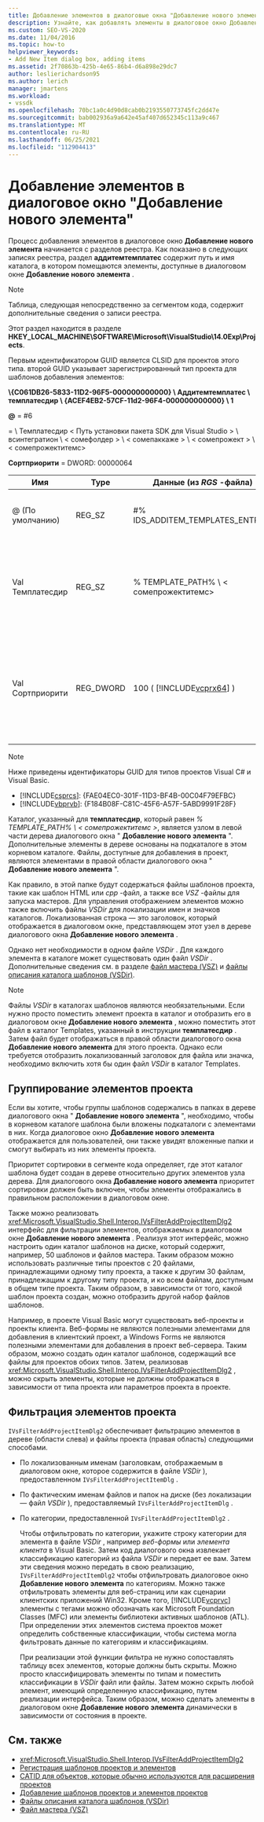 ```yaml
---
title: Добавление элементов в диалоговые окна "Добавление нового элемента" | Документация Майкрософт
description: Узнайте, как добавлять элементы в диалоговое окно Добавление нового элемента в Visual Studio, чтобы можно было отображать шаблоны и элементы проектов для использования в проектах.
ms.custom: SEO-VS-2020
ms.date: 11/04/2016
ms.topic: how-to
helpviewer_keywords:
- Add New Item dialog box, adding items
ms.assetid: 2f70863b-425b-4e65-86b4-d6a898e29dc7
author: leslierichardson95
ms.author: lerich
manager: jmartens
ms.workload:
- vssdk
ms.openlocfilehash: 70bc1a0c4d90d8cab0b2193550773745fc2dd47e
ms.sourcegitcommit: bab002936a9a642e45af407d652345c113a9c467
ms.translationtype: MT
ms.contentlocale: ru-RU
ms.lasthandoff: 06/25/2021
ms.locfileid: "112904413"
---
```

# <a name="add-items-to-the-add-new-item-dialog-box"></a>Добавление элементов в диалоговое окно "Добавление нового элемента"
Процесс добавления элементов в диалоговое окно **Добавление нового элемента** начинается с разделов реестра. Как показано в следующих записях реестра, раздел **аддитемтемплатес** содержит путь и имя каталога, в котором помещаются элементы, доступные в диалоговом окне **Добавление нового элемента** .

> [!NOTE]
> Таблица, следующая непосредственно за сегментом кода, содержит дополнительные сведения о записи реестра.

 Этот раздел находится в разделе **HKEY_LOCAL_MACHINE\SOFTWARE\Microsoft\VisualStudio\14.0Exp\Projects**.

 Первым идентификатором GUID является CLSID для проектов этого типа. второй GUID указывает зарегистрированный тип проекта для шаблонов добавления элементов:

 **\\{C061DB26-5833-11D2-96F5-000000000000} \\ Аддитемтемплатес \\ темплатесдир \\ {ACEF4EB2-57CF-11d2-96F4-000000000000} \\ 1**

 **@** = #6

   =  \\ Темплатесдир &lt; Путь установки пакета SDK для Visual Studio &gt; \\ всинтегратион \\ &lt; сомефолдер &gt; \\ &lt; сомепаккаже &gt; \\ &lt; сомепрожект &gt; \\ &lt; сомепрожектитемс&gt;

 **Сортприорити** = DWORD: 00000064

| Имя | Type | Данные (из *RGS* -файла) | Описание |
|------------------|-----------| - | - |
| @ (По умолчанию) | REG_SZ | #% IDS_ADDITEM_TEMPLATES_ENTRY% | Идентификатор ресурса для **добавления шаблонов элементов** . |
| Val Темплатесдир | REG_SZ | % TEMPLATE_PATH% \\ &lt; сомепрожектитемс&gt; | Путь к элементам проекта, отображаемым в диалоговом окне мастера **добавления нового элемента** . |
| Val Сортприорити | REG_DWORD | 100 ( [!INCLUDE[vcprx64](../../extensibility/internals/includes/vcprx64_md.md)] ) | Определяет порядок сортировки в узле дерева файлов, отображаемых в диалоговом окне " **Добавление нового элемента** ". |

> [!NOTE]
> Ниже приведены идентификаторы GUID для типов проектов Visual C# и Visual Basic.
> - [!INCLUDE[csprcs](../../data-tools/includes/csprcs_md.md)]: {FAE04EC0-301F-11D3-BF4B-00C04F79EFBC}
> - [!INCLUDE[vbprvb](../../code-quality/includes/vbprvb_md.md)]: {F184B08F-C81C-45F6-A57F-5ABD9991F28F}

 Каталог, указанный для **темплатесдир**, который равен *% TEMPLATE_PATH% \\ &lt; сомепрожектитемс &gt;*, является узлом в левой части дерева диалогового окна " **Добавление нового элемента** ". Дополнительные элементы в дереве основаны на подкаталоге в этом корневом каталоге. Файлы, доступные для добавления в проект, являются элементами в правой области диалогового окна " **Добавление нового элемента** ".

 Как правило, в этой папке будут содержаться файлы шаблонов проекта, такие как шаблон HTML или *cpp* -файл, а также все *VSZ* -файлы для запуска мастеров. Для управления отображением элементов можно также включить файлы *VSDir* для локализации имен и значков каталогов. Локализованная строка — это заголовок, который отображается в диалоговом окне, представляющем этот узел в дереве диалогового окна **Добавление нового элемента** .

 Однако нет необходимости в одном файле *VSDir* . Для каждого элемента в каталоге может существовать один файл *VSDir* . Дополнительные сведения см. в разделе [файл мастера (VSZ)](../../extensibility/internals/wizard-dot-vsz-file.md) и [файлы описания каталога шаблонов (VSDir)](../../extensibility/internals/template-directory-description-dot-vsdir-files.md).

> [!NOTE]
> Файлы *VSDir* в каталогах шаблонов являются необязательными. Если нужно просто поместить элемент проекта в каталог и отобразить его в диалоговом окне **Добавление нового элемента** , можно поместить этот файл в каталог Templates, указанный в инструкции **темплатесдир** . Затем файл будет отображаться в правой области диалогового окна **Добавление нового элемента** для этого проекта. Однако если требуется отобразить локализованный заголовок для файла или значка, необходимо включить хотя бы один файл *VSDir* в каталог Templates.

## <a name="group-project-items"></a>Группирование элементов проекта
 Если вы хотите, чтобы группы шаблонов содержались в папках в дереве диалогового окна " **Добавление нового элемента** ", необходимо, чтобы в корневом каталоге шаблона были вложены подкаталоги с элементами в них. Когда диалоговое окно **Добавление нового элемента** отображается для пользователей, они также увидят вложенные папки и смогут выбирать из них элементы проекта.

 Приоритет сортировки в сегменте кода определяет, где этот каталог шаблона будет создан в дереве относительно других элементов узла дерева. Для диалогового окна **Добавление нового элемента** приоритет сортировки должен быть включен, чтобы элементы отображались в правильном расположении в диалоговом окне.

 Также можно реализовать <xref:Microsoft.VisualStudio.Shell.Interop.IVsFilterAddProjectItemDlg2> интерфейс для фильтрации элементов, отображаемых в диалоговом окне **Добавление нового элемента** . Реализуя этот интерфейс, можно настроить один каталог шаблонов на диске, который содержит, например, 50 шаблонов и файлов мастера. Таким образом можно использовать различные типы проектов с 20 файлами, принадлежащими одному типу проекта, а также к другим 30 файлам, принадлежащим к другому типу проекта, и ко всем файлам, доступным в общем типе проекта. Таким образом, в зависимости от того, какой шаблон проекта создан, можно отобразить другой набор файлов шаблонов.

 Например, в проекте Visual Basic могут существовать веб-проекты и проекты клиента. Веб-формы не являются полезными элементами для добавления в клиентский проект, а Windows Forms не являются полезными элементами для добавления в проект веб-сервера. Таким образом, можно создать один каталог шаблонов, содержащий все файлы для проектов обоих типов. Затем, реализовав <xref:Microsoft.VisualStudio.Shell.Interop.IVsFilterAddProjectItemDlg2> , можно скрыть элементы, которые не должны отображаться в зависимости от типа проекта или параметров проекта в проекте.

## <a name="filter-project-items"></a>Фильтрация элементов проекта
 `IVsFilterAddProjectItemDlg2` обеспечивает фильтрацию элементов в дереве (области слева) и файлы проекта (правая область) следующими способами.

- По локализованным именам (заголовкам, отображаемым в диалоговом окне, которое содержится в файле *VSDir* ), предоставленном `IVsFilterAddProjectItemDlg` .

- По фактическим именам файлов и папок на диске (без локализации — файл *VSDir* ), предоставляемый `IVsFilterAddProjectItemDlg` .

- По категории, предоставленной `IVsFilterAddProjectItemDlg2` .

  Чтобы отфильтровать по категории, укажите строку категории для элемента в файле *VSDir* , например *веб-формы* или *элемента клиента* в Visual Basic. Затем код диалогового окна извлекает классификацию категорий из файла *VSDir* и передает ее вам. Затем эти сведения можно передать в свою реализацию, `IVsFilterAddProjectItemDlg2` чтобы отфильтровать диалоговое окно **Добавление нового элемента** по категориям. Можно также отфильтровать элементы для веб-страниц или как сценарии клиентских приложений Win32. Кроме того, [!INCLUDE[vcprvc](../../code-quality/includes/vcprvc_md.md)] элементы с тегами можно обозначать как Microsoft Foundation Classes (MFC) или элементы библиотеки активных шаблонов (ATL). При определении этих элементов система проектов может определить собственные классификации, чтобы система могла фильтровать данные по категориям и классификациям.

  При реализации этой функции фильтра не нужно сопоставлять таблицу всех элементов, которые должны быть скрыты. Можно просто классифицировать элементы по типам и поместить классификации в *VSDir* файл или файлы. Затем можно скрыть любой элемент, имеющий определенную классификацию, путем реализации интерфейса. Таким образом, можно сделать элементы в диалоговом окне **Добавление нового элемента** динамически в зависимости от состояния в проекте.

## <a name="see-also"></a>См. также
- <xref:Microsoft.VisualStudio.Shell.Interop.IVsFilterAddProjectItemDlg2>
- [Регистрация шаблонов проектов и элементов](../../extensibility/internals/registering-project-and-item-templates.md)
- [CATID для объектов, которые обычно используются для расширения проектов](../../extensibility/internals/catids-for-objects-that-are-typically-used-to-extend-projects.md)
- [Добавление шаблонов проектов и элементов проектов](../../extensibility/internals/adding-project-and-project-item-templates.md)
- [Файлы описания каталога шаблонов (VSDir)](../../extensibility/internals/template-directory-description-dot-vsdir-files.md)
- [Файл мастера (VSZ)](../../extensibility/internals/wizard-dot-vsz-file.md)
